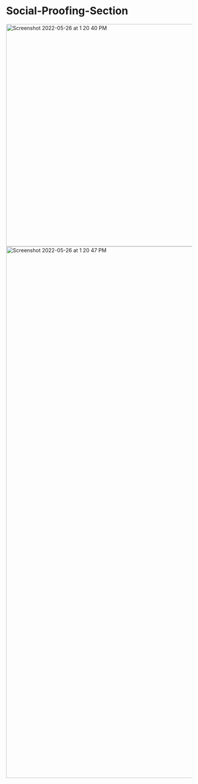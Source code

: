 # Social-Proofing-Section

<img width="602" alt="Screenshot 2022-05-26 at 1 20 40 PM" src="https://user-images.githubusercontent.com/105728091/170443552-26d6872d-296f-42e4-a81e-35c82dec6718.png">
<img width="1440" alt="Screenshot 2022-05-26 at 1 20 47 PM" src="https://user-images.githubusercontent.com/105728091/170443560-64fd0d89-9455-4605-bc18-1de54d47fc47.png">
